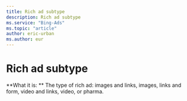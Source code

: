 ```yaml
---
title: Rich ad subtype
description: Rich ad subtype
ms.service: "Bing-Ads"
ms.topic: "article"
author: eric-urban
ms.author: eur
---
```


# Rich ad subtype

**What it is: **    The type of rich ad: images and links, images, links and form, video and links, video, or pharma.


